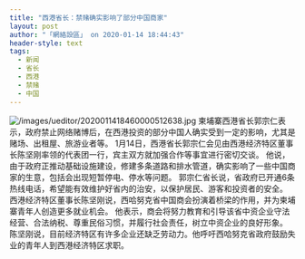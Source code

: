 ```yaml
---
title: "西港省长：禁赌确实影响了部分中国商家"
layout: post
author: "「網絡設區」 on 2020-01-14 18:44:43"
header-style: text
tags:
  - 新闻
  - 省长
  - 西港
  - 禁赌
  - 中国
---
```


<img src="https://images.feileyuan.com/images/ueditor/2020011418460000512638.jpg" title="未标题-1" alt="/images/ueditor/2020011418460000512638.jpg">
柬埔寨西港省长郭宗仁表示，政府禁止网络赌博后，在西港投资的部分中国人确实受到一定的影响，尤其是赌场、出租屋、旅游业者等。
1月14日，西港省长郭宗仁会见由西港经济特区董事长陈坚刚率领的代表团一行，宾主双方就加强合作等事宜进行密切交谈。
他说，由于政府正推动基础设施建设，修建多条道路和排水管道，确实影响了一些中国商家的生意，包括会出现短暂停电、停水等问题。
郭宗仁省长说，省政府已开通6条热线电话，希望能有效维护好省内的治安，以保护居民、游客和投资者的安全。
西港经济特区董事长陈坚刚说，西哈努克省中国商会扮演着桥梁的作用，并为柬埔寨青年人创造更多就业机会。
他表示，商会将努力教育和引导该省中资企业守法经营、合法纳税、尊重民俗习惯，并履行社会责任，树立中资企业的良好形象。
陈坚刚说，目前经济特区有许多企业还缺乏劳动力。他呼吁西哈努克省政府鼓励失业的青年人到西港经济特区求职。

